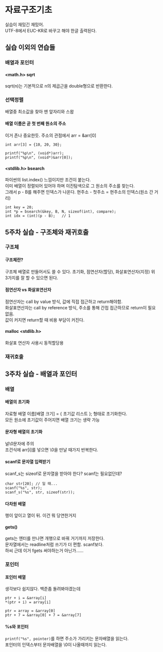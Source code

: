 # 자료구조기초

실습이 재밌긴 재밌어.  
UTF-8에서 EUC-KR로 바꾸고 해야 한글 출력된다.

## 실습 이외의 연습들

### 배열과 포인터

#### <math.h> sqrt

sqrt(n)는 기본적으로 n의 제곱근을 double형으로 반환한다.

### 선택정렬

배열중 최소값을 찾아 맨 앞자리와 스왑

#### 배열 이름은 곧 첫 번째 원소의 주소

이거 존나 중요한듯. 주소의 관점에서 arr = &arr[0]

    int arr[3] = {10, 20, 30};

    printf("%p\n", (void*)arr);
    printf("%p\n", (void*)&arr[0]);

#### <stdlib.h> bsearch

파이썬의 list.index() 느낌이지만 조건이 붙는다.  
이미 배열이 정렬되어 있어야 하며 이진탐색으로 그 원소의 주소를 찾는다.  
그래서 p - B를 해주면 인덱스가 나온다. 현주소 - 첫주소 = 현주소의 인덱스(원소 간 거리)

    int key = 20;
    int *p = bsearch(&key, B, N, sizeof(int), compare);
    int idx = (int)(p - B);   // 1




## 5주차 실습 - 구조체와 재귀호출

### 구조체

#### 구조체란?
구조체 배열로 만들어서도 쓸 수 있다.
초기화, 점연산자(할당), 화살표연산자(지정)
위 3가지를 잘 할 수 있으면 된다.

#### 점연산자 vs 화살표연산자
점연산자는 call by value 방식, 값에 직접 접근하고 return해야함.  
화살표연산자는 call by reference 방식, 주소를 통해 간접 접근하므로 return이 필요 없음.  
값이 커지면 return할 때 비용 부담이 커진다.

#### malloc <stdlib.h>
화살표 연산자 사용시 동적할당용  

### 재귀호출



## 3주차 실습 - 배열과 포인터

### 배열

#### 배열의 초기화

자료형 배열 이름[배열 크기] = { 초기값 리스트 }; 형태로 초기화한다.  
모든 원소에 초기값이 주어지면 배열 크기는 생략 가능

#### 문자형 배열의 초기화

널\0문자에 주의  
조건식에 arr[i]를 넣으면 \0을 만날 때가지 반복한다.

#### scanf로 문자열 입력받기

scanf_s는 sizeof로 문자열을 받아야 한다? scanf는 필요없던데?

    char str[20]; // 일 때...
    scanf("%s", str);
    scanf_s("%s", str, sizeof(str));

#### 다차원 배열

행이 앞이고 열이 뒤. 이건 뭐 당연한거지

#### gets()

gets는 엔터를 만나면 개행으로 바꿔 거기까지 저장한다.  
문자열에서는 readline처럼 쓰기가 더 편함. scanf보다.  
하씨 근데 이거 fgets 써야하는거 아닌가......

### 포인터

#### 포인터 배열

생각보다 쉽지않다. 백준좀 돌려봐야겠는데

    ptr + i = &array[i]
    *(ptr + i) = array[i]

    ptr = array = &array[0]
    ptr + 7 = &array[0] + 7 = &array[7]

#### %s와 포인터

`printf("%s", pointer)`를 하면 주소가 가리키는 문자배열을 읽는다.  
포인터의 인덱스부터 문자배열을 \0이 나올때까지 읽는다.
